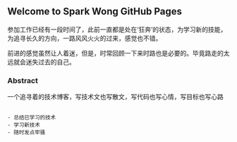 ## Welcome to Spark Wong GitHub Pages

参加工作已经有一段时间了，此前一直都是处在‘狂奔’的状态，为学习新的技能，为追寻长久的方向，一路风风火火的过来，感觉也不错。

前进的感觉虽然让人着迷，但是，时常回顾一下来时路也是必要的。毕竟路走的太远就会迷失过去的自己。

### Abstract

一个追寻着的技术博客，写技术文也写散文，写代码也写心情，写目标也写心路

```Abstract

- 总结已学习的技术
- 学习新技术
- 随时发点牢骚

```


